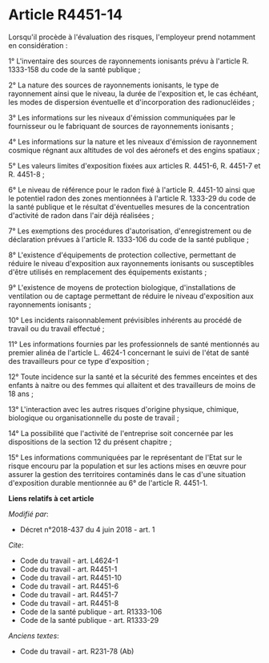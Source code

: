 # Article R4451-14

Lorsqu'il procède à l'évaluation des risques, l'employeur prend notamment en considération : 

1° L'inventaire des sources de rayonnements ionisants prévu à l'article R. 1333-158 du code de la santé publique ; 

2° La nature des sources de rayonnements ionisants, le type de rayonnement ainsi que le niveau, la durée de l'exposition et,
le cas échéant, les modes de dispersion éventuelle et d'incorporation des radionucléides ; 

3° Les informations sur les niveaux d'émission communiquées par le fournisseur ou le fabriquant de sources de rayonnements
ionisants ; 

4° Les informations sur la nature et les niveaux d'émission de rayonnement cosmique régnant aux altitudes de vol des aéronefs
et des engins spatiaux ; 

5° Les valeurs limites d'exposition fixées aux articles R. 4451-6, R. 4451-7 et R. 4451-8 ; 

6° Le niveau de référence pour le radon fixé à l'article R. 4451-10 ainsi que le potentiel radon des zones mentionnées à
l'article R. 1333-29 du code de la santé publique et le résultat d'éventuelles mesures de la concentration d'activité de
radon dans l'air déjà réalisées ; 

7° Les exemptions des procédures d'autorisation, d'enregistrement ou de déclaration prévues à l'article R. 1333-106 du code
de la santé publique ; 

8° L'existence d'équipements de protection collective, permettant de réduire le niveau d'exposition aux rayonnements
ionisants ou susceptibles d'être utilisés en remplacement des équipements existants ; 

9° L'existence de moyens de protection biologique, d'installations de ventilation ou de captage permettant de réduire le
niveau d'exposition aux rayonnements ionisants ; 

10° Les incidents raisonnablement prévisibles inhérents au procédé de travail ou du travail effectué ; 

11° Les informations fournies par les professionnels de santé mentionnés au premier alinéa de l'article L. 4624-1 concernant
le suivi de l'état de santé des travailleurs pour ce type d'exposition ; 

12° Toute incidence sur la santé et la sécurité des femmes enceintes et des enfants à naitre ou des femmes qui allaitent et
des travailleurs de moins de 18 ans ; 

13° L'interaction avec les autres risques d'origine physique, chimique, biologique ou organisationnelle du poste de
travail ; 

14° La possibilité que l'activité de l'entreprise soit concernée par les dispositions de la section 12 du présent chapitre ; 

15° Les informations communiquées par le représentant de l'Etat sur le risque encouru par la population et sur les actions
mises en œuvre pour assurer la gestion des territoires contaminés dans le cas d'une situation d'exposition durable mentionnée
au 6° de l'article R. 4451-1.

**Liens relatifs à cet article**

_Modifié par_:

  - Décret n°2018-437 du 4 juin 2018 - art. 1

_Cite_:

  - Code du travail - art. L4624-1
  - Code du travail - art. R4451-1
  - Code du travail - art. R4451-10
  - Code du travail - art. R4451-6
  - Code du travail - art. R4451-7
  - Code du travail - art. R4451-8
  - Code de la santé publique - art. R1333-106
  - Code de la santé publique - art. R1333-29

_Anciens textes_:

  - Code du travail - art. R231-78 (Ab)
